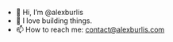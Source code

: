 - 👋 Hi, I’m @alexburlis
- 👀 I love building things.
- 📫 How to reach me: contact@alexburlis.com

<!---
alexburlis/alexburlis is a ✨ special ✨ repository because its `README.md` (this file) appears on your GitHub profile.
You can click the Preview link to take a look at your changes.
--->
